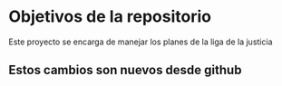 # Objetivos de la repositorio

Este proyecto se encarga de manejar los planes de la liga de la justicia



## Estos cambios son nuevos desde github
